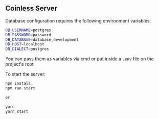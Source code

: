 ## Coinless Server

Database configuration requires the following environment variables:

```sh
DB_USERNAME=postgres
DB_PASSWORD=password
DB_DATABASE=database_development
DB_HOST=localhost
DB_DIALECT=postgres
```
You can pass them as variables via cmd or put inside a `.env` file on the project's root

To start the server:
```sh
npm install
npm run start

or

yarn
yarn start
```
